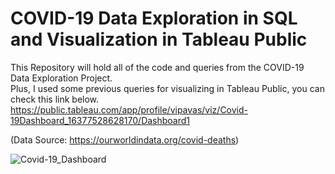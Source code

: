 # COVID-19 Data Exploration in SQL and Visualization in Tableau Public

This Repository will hold all of the code and queries from the COVID-19 Data Exploration Project.  
Plus, I used some previous queries for visualizing in Tableau Public, you can check this link below.  
https://public.tableau.com/app/profile/vipavas/viz/Covid-19Dashboard_16377528628170/Dashboard1 

(Data Source: https://ourworldindata.org/covid-deaths)

![Covid-19_Dashboard](https://user-images.githubusercontent.com/85239574/150503465-6828367f-c1a6-4455-a135-c9d7f238e7f9.png)


